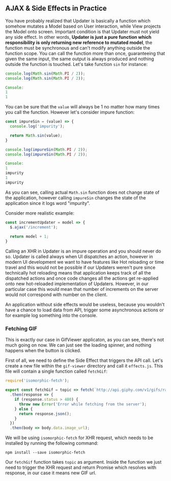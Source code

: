## AJAX & Side Effects in Practice

You have probably realized that Updater is basically a function which somehow mutates a Model based on User interaction, while View projects the Model onto screen. Important condition is that Updater must not yield any side effect. In other words, **Updater is just a pure function which responsibility is only returning new reference to mutated model**, the function must be synchronous and can't modify anything outside the function scope. You can call the function more than once, guaranteeing that given the same input, the same output is always produced and nothing outside the function is touched. Let's take function `sin` for instance:

```javascript
console.log(Math.sin(Math.PI / 2));
console.log(Math.sin(Math.PI / 2));

Console:
1
1
```

You can be sure that the `value` will always be 1 no matter how many times you call the function. However let's consider impure function:

```javascript
const impureSin = (value) => {
  console.log('impurity');

  return Math.sin(value);
}

console.log(impureSin(Math.PI / 2));
console.log(impureSin(Math.PI / 2));

Console:
1
impurity
1
impurity
```

As you can see, calling actual `Math.sin` function does not change state of the application, however calling `impureSin` changes the state of the application since it logs word "impurity".

Consider more realistic example:

```javascript
const incrementUpdater = model => {
  $.ajax('/increment');
  
  return model + 1;
}
```

Calling an XHR in Updater is an impure operation and you should never do so. Updater is called always when UI dispatches an action, however in modern UI development we want to have features like Hot reloading or time travel and this would not be possible if our Updaters weren't pure since technically hot reloading means that application keeps track of all the dispatched actions and once code changes all the actions get re-applied onto new hot-reloaded implementation of Updaters. However, in our particular case this would mean that number of increments on the server would not correspond with number on the client.

An application without side effects would be useless, because you wouldn't have a chance to load data from API, trigger some asynchronous actions or for example log something into the console.

### Fetching GIF

This is exactly our case in GifViewer applicaton, as you can see, there's not much going on now. We can just see the loading spinner, and nothing happens when the button is clicked.

First of all, we need to define the Side Effect that triggers the API call. Let's create a new file within the `gif-viewer` directory and call it `effects.js`. This file will contain a single function called `fetchGif`:

```javascript
require('isomorphic-fetch');

export const fetchGif = topic => fetch(`http://api.giphy.com/v1/gifs/random?api_key=dc6zaTOxFJmzC&tag=${topic}`)
  .then(response => {
    if (response.status > 400) {
      throw new Error('Error while fetching from the server');
    } else {
      return response.json();
    }
  })
  .then(body => body.data.image_url);
```

We will be using `isomorphic-fetch` for XHR request, which needs to be installed by running the following command:

```
npm install --save isomorphic-fetch
```

Our `fetchGif` function takes `topic` as argument. Inside the function we just need to trigger the XHR request and return Promise which resolves with response, in our case it means new GIF url.
